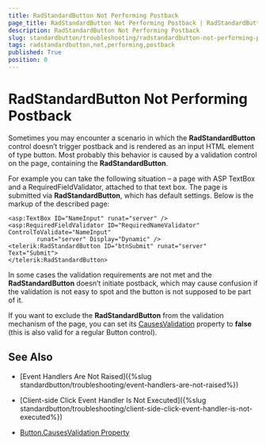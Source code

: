 ```yaml
---
title: RadStandardButton Not Performing Postback
page_title: RadStandardButton Not Performing Postback | RadStandardButton for ASP.NET AJAX Documentation
description: RadStandardButton Not Performing Postback
slug: standardbutton/troubleshooting/radstandardbutton-not-performing-postback
tags: radstandardbutton,not,performing,postback
published: True
position: 0
---
```


# RadStandardButton Not Performing Postback

Sometimes you may encounter a scenario in which the **RadStandardButton** control doesn’t trigger postback and is rendered as an input HTML element of type button. Most probably this behavior is caused by a validation control on the page, containing the **RadStandardButton**.

For example you can take the following situation – a page with ASP TextBox and a RequiredFieldValidator, attached to that text box. The page is submitted via **RadStandardButton**, which has default settings. Below is the markup of the described page:

````ASP.NET
<asp:TextBox ID="NameInput" runat="server" />
<asp:RequiredFieldValidator ID="RequiredNameValidator" ControlToValidate="NameInput"
		runat="server" Display="Dynamic" />
<telerik:RadStandardButton ID="btnSubmit" runat="server" Text="Submit">
</telerik:RadStandardButton>
````

In some cases the validation requirements are not met and the **RadStandardButton** doesn’t initiate postback, which may cause confusion if the validation is not easy to spot and the button is not supposed to be part of it.

If you want to exclude the **RadStandardButton** from the validation mechanism of the page, you can set its	[CausesValidation](http://msdn.microsoft.com/en-us/library/system.web.ui.webcontrols.button.causesvalidation.aspx) property to **false** (this is also valid for a regular Button control).

## See Also

 * [Event Handlers Are Not Raised]({%slug standardbutton/troubleshooting/event-handlers-are-not-raised%})

 * [Client-side Click Event Handler Is Not Executed]({%slug standardbutton/troubleshooting/client-side-click-event-handler-is-not-executed%})

 * [Button.CausesValidation Property](http://msdn.microsoft.com/en-us/library/system.web.ui.webcontrols.button.causesvalidation.aspx)

